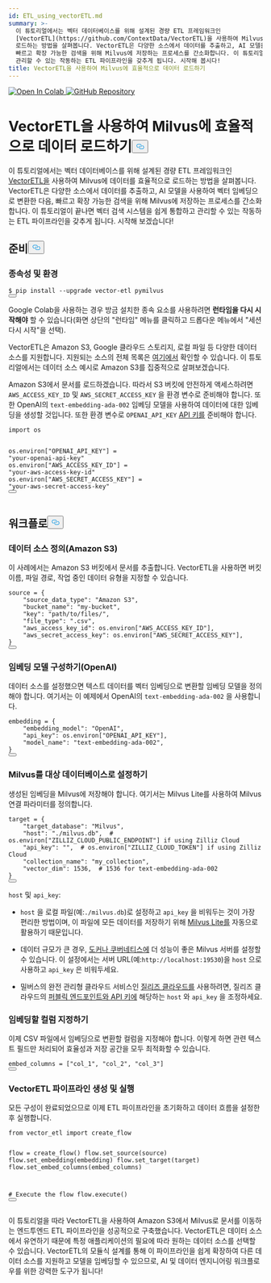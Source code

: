 ```yaml
---
id: ETL_using_vectorETL.md
summary: >-
  이 튜토리얼에서는 벡터 데이터베이스를 위해 설계된 경량 ETL 프레임워크인
  [VectorETL](https://github.com/ContextData/VectorETL)을 사용하여 Milvus에 데이터를 효율적으로
  로드하는 방법을 살펴봅니다. VectorETL은 다양한 소스에서 데이터를 추출하고, AI 모델을 사용하여 벡터 임베딩으로 변환한 다음,
  빠르고 확장 가능한 검색을 위해 Milvus에 저장하는 프로세스를 간소화합니다. 이 튜토리얼이 끝나면 벡터 검색 시스템을 쉽게 통합하고
  관리할 수 있는 작동하는 ETL 파이프라인을 갖추게 됩니다. 시작해 봅시다!
title: VectorETL을 사용하여 Milvus에 효율적으로 데이터 로드하기
---
```

<p><a href="https://colab.research.google.com/github/milvus-io/bootcamp/blob/master/integration/ETL_using_vectorETL.ipynb" target="_parent">
<img translate="no" src="https://colab.research.google.com/assets/colab-badge.svg" alt="Open In Colab"/>
</a>
<a href="https://github.com/milvus-io/bootcamp/blob/master/integration/ETL_using_vectorETL.ipynb" target="_blank">
<img translate="no" src="https://img.shields.io/badge/View%20on%20GitHub-555555?style=flat&logo=github&logoColor=white" alt="GitHub Repository"/>
</a></p>
<h1 id="Efficient-Data-Loading-into-Milvus-with-VectorETL" class="common-anchor-header">VectorETL을 사용하여 Milvus에 효율적으로 데이터 로드하기<button data-href="#Efficient-Data-Loading-into-Milvus-with-VectorETL" class="anchor-icon" translate="no">
      <svg translate="no"
        aria-hidden="true"
        focusable="false"
        height="20"
        version="1.1"
        viewBox="0 0 16 16"
        width="16"
      >
        <path
          fill="#0092E4"
          fill-rule="evenodd"
          d="M4 9h1v1H4c-1.5 0-3-1.69-3-3.5S2.55 3 4 3h4c1.45 0 3 1.69 3 3.5 0 1.41-.91 2.72-2 3.25V8.59c.58-.45 1-1.27 1-2.09C10 5.22 8.98 4 8 4H4c-.98 0-2 1.22-2 2.5S3 9 4 9zm9-3h-1v1h1c1 0 2 1.22 2 2.5S13.98 12 13 12H9c-.98 0-2-1.22-2-2.5 0-.83.42-1.64 1-2.09V6.25c-1.09.53-2 1.84-2 3.25C6 11.31 7.55 13 9 13h4c1.45 0 3-1.69 3-3.5S14.5 6 13 6z"
        ></path>
      </svg>
    </button></h1><p>이 튜토리얼에서는 벡터 데이터베이스를 위해 설계된 경량 ETL 프레임워크인 <a href="https://github.com/ContextData/VectorETL">VectorETL을</a> 사용하여 Milvus에 데이터를 효율적으로 로드하는 방법을 살펴봅니다. VectorETL은 다양한 소스에서 데이터를 추출하고, AI 모델을 사용하여 벡터 임베딩으로 변환한 다음, 빠르고 확장 가능한 검색을 위해 Milvus에 저장하는 프로세스를 간소화합니다. 이 튜토리얼이 끝나면 벡터 검색 시스템을 쉽게 통합하고 관리할 수 있는 작동하는 ETL 파이프라인을 갖추게 됩니다. 시작해 보겠습니다!</p>
<h2 id="Preparation" class="common-anchor-header">준비<button data-href="#Preparation" class="anchor-icon" translate="no">
      <svg translate="no"
        aria-hidden="true"
        focusable="false"
        height="20"
        version="1.1"
        viewBox="0 0 16 16"
        width="16"
      >
        <path
          fill="#0092E4"
          fill-rule="evenodd"
          d="M4 9h1v1H4c-1.5 0-3-1.69-3-3.5S2.55 3 4 3h4c1.45 0 3 1.69 3 3.5 0 1.41-.91 2.72-2 3.25V8.59c.58-.45 1-1.27 1-2.09C10 5.22 8.98 4 8 4H4c-.98 0-2 1.22-2 2.5S3 9 4 9zm9-3h-1v1h1c1 0 2 1.22 2 2.5S13.98 12 13 12H9c-.98 0-2-1.22-2-2.5 0-.83.42-1.64 1-2.09V6.25c-1.09.53-2 1.84-2 3.25C6 11.31 7.55 13 9 13h4c1.45 0 3-1.69 3-3.5S14.5 6 13 6z"
        ></path>
      </svg>
    </button></h2><h3 id="Dependency-and-Environment" class="common-anchor-header">종속성 및 환경</h3><pre><code translate="no" class="language-shell"><span class="hljs-meta prompt_">$ </span><span class="language-bash">pip install --upgrade vector-etl pymilvus</span>
<button class="copy-code-btn"></button></code></pre>
<div class="alert note">
<p>Google Colab을 사용하는 경우 방금 설치한 종속 요소를 사용하려면 <strong>런타임을 다시 시작해야</strong> 할 수 있습니다(화면 상단의 "런타임" 메뉴를 클릭하고 드롭다운 메뉴에서 "세션 다시 시작"을 선택).</p>
</div>
<p>VectorETL은 Amazon S3, Google 클라우드 스토리지, 로컬 파일 등 다양한 데이터 소스를 지원합니다. 지원되는 소스의 전체 목록은 <a href="https://github.com/ContextData/VectorETL?tab=readme-ov-file#source-configuration">여기에서</a> 확인할 수 있습니다. 이 튜토리얼에서는 데이터 소스 예시로 Amazon S3를 집중적으로 살펴보겠습니다.</p>
<p>Amazon S3에서 문서를 로드하겠습니다. 따라서 S3 버킷에 안전하게 액세스하려면 <code translate="no">AWS_ACCESS_KEY_ID</code> 및 <code translate="no">AWS_SECRET_ACCESS_KEY</code> 을 환경 변수로 준비해야 합니다. 또한 OpenAI의 <code translate="no">text-embedding-ada-002</code> 임베딩 모델을 사용하여 데이터에 대한 임베딩을 생성할 것입니다. 또한 환경 변수로 <code translate="no">OPENAI_API_KEY</code> <a href="https://platform.openai.com/docs/quickstart">API 키를</a> 준비해야 합니다.</p>
<pre><code translate="no" class="language-python"><span class="hljs-keyword">import</span> os

os.environ[<span class="hljs-string">&quot;OPENAI_API_KEY&quot;</span>] = <span class="hljs-string">&quot;your-openai-api-key&quot;</span>
os.environ[<span class="hljs-string">&quot;AWS_ACCESS_KEY_ID&quot;</span>] = <span class="hljs-string">&quot;your-aws-access-key-id&quot;</span>
os.environ[<span class="hljs-string">&quot;AWS_SECRET_ACCESS_KEY&quot;</span>] = <span class="hljs-string">&quot;your-aws-secret-access-key&quot;</span>
<button class="copy-code-btn"></button></code></pre>
<h2 id="Workflow" class="common-anchor-header">워크플로<button data-href="#Workflow" class="anchor-icon" translate="no">
      <svg translate="no"
        aria-hidden="true"
        focusable="false"
        height="20"
        version="1.1"
        viewBox="0 0 16 16"
        width="16"
      >
        <path
          fill="#0092E4"
          fill-rule="evenodd"
          d="M4 9h1v1H4c-1.5 0-3-1.69-3-3.5S2.55 3 4 3h4c1.45 0 3 1.69 3 3.5 0 1.41-.91 2.72-2 3.25V8.59c.58-.45 1-1.27 1-2.09C10 5.22 8.98 4 8 4H4c-.98 0-2 1.22-2 2.5S3 9 4 9zm9-3h-1v1h1c1 0 2 1.22 2 2.5S13.98 12 13 12H9c-.98 0-2-1.22-2-2.5 0-.83.42-1.64 1-2.09V6.25c-1.09.53-2 1.84-2 3.25C6 11.31 7.55 13 9 13h4c1.45 0 3-1.69 3-3.5S14.5 6 13 6z"
        ></path>
      </svg>
    </button></h2><h3 id="Defining-the-Data-Source-Amazon-S3" class="common-anchor-header">데이터 소스 정의(Amazon S3)</h3><p>이 사례에서는 Amazon S3 버킷에서 문서를 추출합니다. VectorETL을 사용하면 버킷 이름, 파일 경로, 작업 중인 데이터 유형을 지정할 수 있습니다.</p>
<pre><code translate="no" class="language-python">source = {
    <span class="hljs-string">&quot;source_data_type&quot;</span>: <span class="hljs-string">&quot;Amazon S3&quot;</span>,
    <span class="hljs-string">&quot;bucket_name&quot;</span>: <span class="hljs-string">&quot;my-bucket&quot;</span>,
    <span class="hljs-string">&quot;key&quot;</span>: <span class="hljs-string">&quot;path/to/files/&quot;</span>,
    <span class="hljs-string">&quot;file_type&quot;</span>: <span class="hljs-string">&quot;.csv&quot;</span>,
    <span class="hljs-string">&quot;aws_access_key_id&quot;</span>: os.environ[<span class="hljs-string">&quot;AWS_ACCESS_KEY_ID&quot;</span>],
    <span class="hljs-string">&quot;aws_secret_access_key&quot;</span>: os.environ[<span class="hljs-string">&quot;AWS_SECRET_ACCESS_KEY&quot;</span>],
}
<button class="copy-code-btn"></button></code></pre>
<h3 id="Configuring-the-Embedding-Model-OpenAI" class="common-anchor-header">임베딩 모델 구성하기(OpenAI)</h3><p>데이터 소스를 설정했으면 텍스트 데이터를 벡터 임베딩으로 변환할 임베딩 모델을 정의해야 합니다. 여기서는 이 예제에서 OpenAI의 <code translate="no">text-embedding-ada-002</code> 을 사용합니다.</p>
<pre><code translate="no" class="language-python">embedding = {
    <span class="hljs-string">&quot;embedding_model&quot;</span>: <span class="hljs-string">&quot;OpenAI&quot;</span>,
    <span class="hljs-string">&quot;api_key&quot;</span>: os.environ[<span class="hljs-string">&quot;OPENAI_API_KEY&quot;</span>],
    <span class="hljs-string">&quot;model_name&quot;</span>: <span class="hljs-string">&quot;text-embedding-ada-002&quot;</span>,
}
<button class="copy-code-btn"></button></code></pre>
<h3 id="Setting-Up-Milvus-as-the-Target-Database" class="common-anchor-header">Milvus를 대상 데이터베이스로 설정하기</h3><p>생성된 임베딩을 Milvus에 저장해야 합니다. 여기서는 Milvus Lite를 사용하여 Milvus 연결 파라미터를 정의합니다.</p>
<pre><code translate="no" class="language-python">target = {
    <span class="hljs-string">&quot;target_database&quot;</span>: <span class="hljs-string">&quot;Milvus&quot;</span>,
    <span class="hljs-string">&quot;host&quot;</span>: <span class="hljs-string">&quot;./milvus.db&quot;</span>,  <span class="hljs-comment"># os.environ[&quot;ZILLIZ_CLOUD_PUBLIC_ENDPOINT&quot;] if using Zilliz Cloud</span>
    <span class="hljs-string">&quot;api_key&quot;</span>: <span class="hljs-string">&quot;&quot;</span>,  <span class="hljs-comment"># os.environ[&quot;ZILLIZ_CLOUD_TOKEN&quot;] if using Zilliz Cloud</span>
    <span class="hljs-string">&quot;collection_name&quot;</span>: <span class="hljs-string">&quot;my_collection&quot;</span>,
    <span class="hljs-string">&quot;vector_dim&quot;</span>: <span class="hljs-number">1536</span>,  <span class="hljs-comment"># 1536 for text-embedding-ada-002</span>
}
<button class="copy-code-btn"></button></code></pre>
<div class="alert note">
<p><code translate="no">host</code> 및 <code translate="no">api_key</code>:</p>
<ul>
<li><p><code translate="no">host</code> 을 로컬 파일(예:<code translate="no">./milvus.db</code>)로 설정하고 <code translate="no">api_key</code> 을 비워두는 것이 가장 편리한 방법이며, 이 파일에 모든 데이터를 저장하기 위해 <a href="https://milvus.io/docs/milvus_lite.md">Milvus Lite를</a> 자동으로 활용하기 때문입니다.</p></li>
<li><p>데이터 규모가 큰 경우, <a href="https://milvus.io/docs/quickstart.md">도커나 쿠버네티스에</a> 더 성능이 좋은 Milvus 서버를 설정할 수 있습니다. 이 설정에서는 서버 URL(예:<code translate="no">http://localhost:19530</code>)을 <code translate="no">host</code> 으로 사용하고 <code translate="no">api_key</code> 은 비워두세요.</p></li>
<li><p>밀버스의 완전 관리형 클라우드 서비스인 <a href="https://zilliz.com/cloud">질리즈 클라우드를</a> 사용하려면, 질리즈 클라우드의 <a href="https://docs.zilliz.com/docs/on-zilliz-cloud-console#free-cluster-details">퍼블릭 엔드포인트와 API 키에</a> 해당하는 <code translate="no">host</code> 와 <code translate="no">api_key</code> 을 조정하세요.</p></li>
</ul>
</div>
<h3 id="Specifying-Columns-for-Embedding" class="common-anchor-header">임베딩할 컬럼 지정하기</h3><p>이제 CSV 파일에서 임베딩으로 변환할 컬럼을 지정해야 합니다. 이렇게 하면 관련 텍스트 필드만 처리되어 효율성과 저장 공간을 모두 최적화할 수 있습니다.</p>
<pre><code translate="no" class="language-python">embed_columns = [<span class="hljs-string">&quot;col_1&quot;</span>, <span class="hljs-string">&quot;col_2&quot;</span>, <span class="hljs-string">&quot;col_3&quot;</span>]
<button class="copy-code-btn"></button></code></pre>
<h3 id="Creating-and-Executing-the-VectorETL-Pipeline" class="common-anchor-header">VectorETL 파이프라인 생성 및 실행</h3><p>모든 구성이 완료되었으므로 이제 ETL 파이프라인을 초기화하고 데이터 흐름을 설정한 후 실행합니다.</p>
<pre><code translate="no" class="language-python"><span class="hljs-keyword">from</span> vector_etl <span class="hljs-keyword">import</span> create_flow

flow = create_flow()
flow.set_source(source)
flow.set_embedding(embedding)
flow.set_target(target)
flow.set_embed_columns(embed_columns)

<span class="hljs-comment"># Execute the flow</span>
flow.execute()
<button class="copy-code-btn"></button></code></pre>
<p>이 튜토리얼을 따라 VectorETL을 사용하여 Amazon S3에서 Milvus로 문서를 이동하는 엔드투엔드 ETL 파이프라인을 성공적으로 구축했습니다. VectorETL은 데이터 소스에서 유연하기 때문에 특정 애플리케이션의 필요에 따라 원하는 데이터 소스를 선택할 수 있습니다. VectorETL의 모듈식 설계를 통해 이 파이프라인을 쉽게 확장하여 다른 데이터 소스를 지원하고 모델을 임베딩할 수 있으므로, AI 및 데이터 엔지니어링 워크플로우를 위한 강력한 도구가 됩니다!</p>
